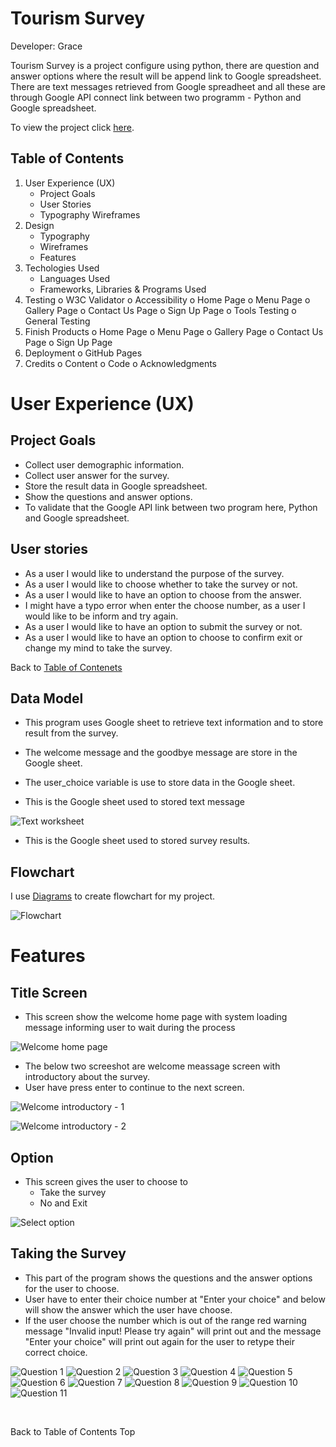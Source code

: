 # Tourism Survey
Developer: Grace

Tourism Survey is a project configure using python, there are question and answer options where the result will be append link to Google spreadsheet. There are text messages retrieved from Google spreadheet and all these are through Google API connect link between two programm - Python and Google spreadsheet. 

To view the project click [here](https://tourism-survey-02c2e85cb97f.herokuapp.com/).

## Table of Contents
1.	User Experience (UX)
	-   Project Goals
	-   User Stories
	-   Typography
	Wireframes
2.	Design
	-   Typography
	-   Wireframes
    -   Features
3.	Techologies Used
    -    Languages Used
    -    Frameworks, Libraries & Programs Used
4.	Testing
o	W3C Validator
o	Accessibility
o	Home Page
o	Menu Page
o	Gallery Page
o	Contact Us Page
o	Sign Up Page
o	Tools Testing
o	General Testing
5.	Finish Products
o	Home Page
o	Menu Page
o	Gallery Page
o	Contact Us Page
o	Sign Up Page
6.	Deployment
o	GitHub Pages
7.	Credits
o	Content
o	Code
o	Acknowledgments
 
# User Experience (UX)

## Project Goals
- Collect user demographic information.
- Collect user answer for the survey.
- Store the result data in Google spreadsheet.
- Show the questions and answer options.
- To validate that the Google API link between two program here, Python and Google spreadsheet.


## User stories

- As a user I would like to understand the purpose of the survey.
- As a user I would like to choose whether to take the survey or not.
- As a user I would like to have an option to choose from the answer.
- I might have a typo error when enter the choose number, as a user I would like to be inform and try again.
- As a user I would like to have an option to submit the survey or not.
- As a user I would like to have an option to choose to confirm exit or change my mind to take the survey.

Back to [Table of Contenets](#table-of-contents)


## Data Model

- This program uses Google sheet to retrieve text information and to store result from the survey.

- The welcome message and the goodbye message are store in the Google sheet.

- The user_choice variable is use to store data in the Google sheet.

- This is the Google sheet used to stored text message

![Text worksheet](images/wk-text.png)

- This is the Google sheet used to stored survey results.
![]()


## Flowchart

I use [Diagrams](https://app.diagrams.net/) to create flowchart for my project. 

![Flowchart](images/flowchart.png)


# Features

## Title Screen

- This screen show the welcome home page with system loading message informing user to wait during the process

![Welcome home page](images/welcome-home-page.png)

- The below two screeshot are welcome meassage screen with introductory about the survey.
- User have press enter to continue to the next screen.

![Welcome introductory - 1](images/welcome-1.png)

![Welcome introductory - 2](images/welcome-2.png)


## Option

- This screen gives the user to choose to 
    - Take the survey
    - No and Exit

![Select option](images/select-option.png)

## Taking the Survey

- This part of the program shows the questions and the answer options for the user to choose.
- User have to enter their choice number at "Enter your choice" and below will show the answer which the user have choose.
- If the user choose the number which is out of the range red warning message "Invalid input! Please try again" will print out and the message "Enter your choice" will print out again for the user to retype their correct choice.

![Question 1](images/q1.png)
![Question 2](images/q2.png)
![Question 3](images/q3.png)
![Question 4](images/q4.png)
![Question 5](images/q5.png)
![Question 6](images/q6.png)
![Question 7](images/q7.png)
![Question 8](images/q8.png)
![Question 9](images/q9.png)
![Question 10](images/q10.png)
![Question 11](images/q11.png)

![]()
![]()
![]()



Back to Table of Contents
Top
 